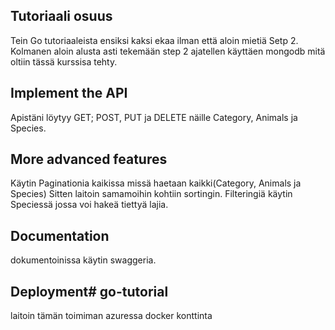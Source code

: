 ## Tutoriaali osuus
Tein Go tutoriaaleista ensiksi kaksi ekaa ilman että aloin mietiä Setp 2. Kolmanen aloin alusta asti tekemään step 2 ajatellen käyttäen mongodb mitä oltiin tässä kurssisa tehty.

## Implement the API
Apistäni löytyy GET; POST, PUT ja DELETE näille Category, Animals ja Species.

## More advanced features
Käytin Paginationia kaikissa missä haetaan kaikki(Category, Animals ja Species)
Sitten laitoin samamoihin kohtiin sortingin.
Filteringiä käytin Speciessä jossa voi hakeä tiettyä lajia.

## Documentation
dokumentoinissa käytin swaggeria.

## Deployment# go-tutorial
laitoin tämän toimiman azuressa docker konttinta
